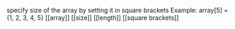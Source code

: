 specify size of the array by setting it in square brackets
Example: array[5] = {1, 2, 3, 4, 5}
[[array]] [[size]] [[length]] [[square brackets]]